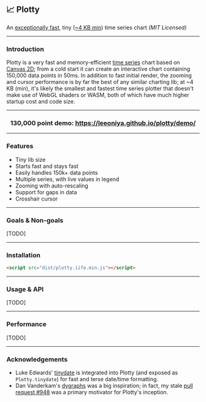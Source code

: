 ## 📈 Plotty

An [exceptionally fast](#performance), tiny ([~4 KB min](https://github.com/leeoniya/plotty/tree/master/dist/plotty.iife.min.js)) time series chart _(MIT Licensed)_

---
### Introduction

Plotty is a very fast and memory-efficient [time series](https://en.wikipedia.org/wiki/Time_series) chart based on [Canvas 2D](https://developer.mozilla.org/en-US/docs/Web/API/CanvasRenderingContext2D); from a cold start it can create an interactive chart containing 150,000 data points in 50ms. In addition to fast initial render, the zooming and cursor performance is by far the best of any similar charting lib; at ~4 KB (min), it's likely the smallest and fastest time series plotter that doesn't make use of WebGL shaders or WASM, both of which have much higher startup cost and code size.

---
<h3 align="center">130,000 point demo: <a href="https://leeoniya.github.io/plotty/demo/">https://leeoniya.github.io/plotty/demo/</a></h3>

---
### Features

- Tiny lib size
- Starts fast and stays fast
- Easily handles 150k+ data points
- Multiple series, with live values in legend
- Zooming with auto-rescaling
- Support for gaps in data
- Crosshair cursor

---
### Goals & Non-goals

[TODO]

---
### Installation

```html
<script src="dist/plotty.iife.min.js"></script>
```

---
### Usage & API

[TODO]

---
### Performance

[TODO]

---
### Acknowledgements

- Luke Edwards' [tinydate](https://github.com/lukeed/tinydate) is integrated into Plotty (and exposed as `Plotty.tinydate`) for fast and terse date/time formatting.
- Dan Vanderkam's [dygraphs](https://github.com/danvk/dygraphs) was a big inspiration; in fact, my stale [pull request #948](https://github.com/danvk/dygraphs/pull/948) was a primary motivator for Plotty's inception.